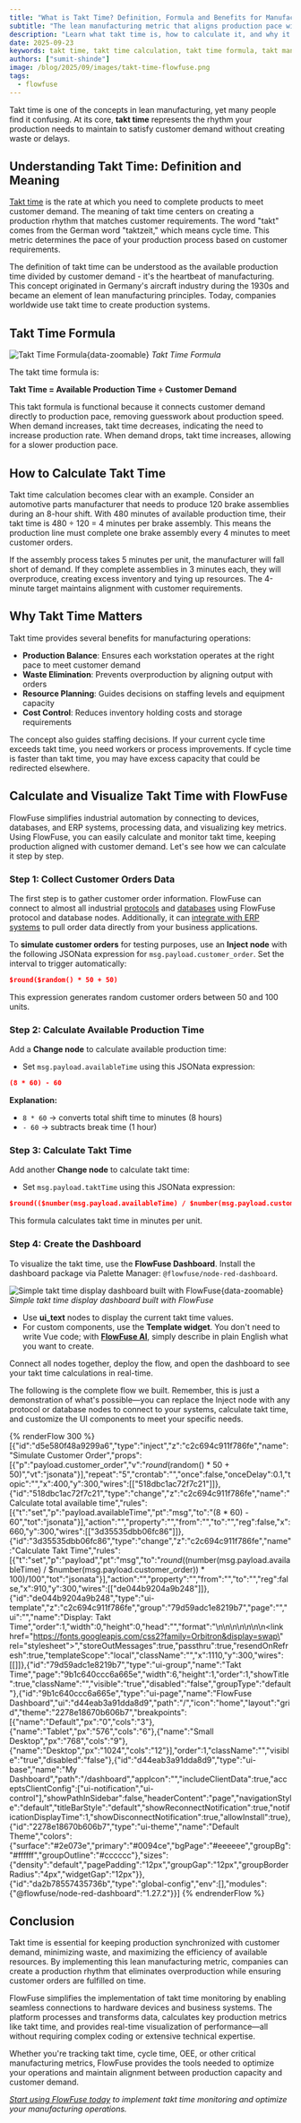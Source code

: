 ```yaml
---
title: "What is Takt Time? Definition, Formula and Benefits for Manufacturing"
subtitle: "The lean manufacturing metric that aligns production pace with customer demand"
description: "Learn what takt time is, how to calculate it, and why it's used in lean manufacturing. Use the formula to optimize production pace, reduce waste, and align operations with customer demand."
date: 2025-09-23
keywords: takt time, takt time calculation, takt time formula, takt manufacturing solutions, calculate takt time example, customer takt time, formula of takt time, manufacturing takt time, meaning of takt time, take time lean manufacturing, takt time is, to calculate takt time
authors: ["sumit-shinde"]
image: /blog/2025/09/images/takt-time-flowfuse.png
tags:
  - flowfuse
---
```


Takt time is one of the concepts in lean manufacturing, yet many people find it confusing. At its core, **takt time** represents the rhythm your production needs to maintain to satisfy customer demand without creating waste or delays.

<!--more-->

## Understanding Takt Time: Definition and Meaning

[Takt time](https://en.wikipedia.org/wiki/Takt_time) is the rate at which you need to complete products to meet customer demand. The meaning of takt time centers on creating a production rhythm that matches customer requirements. The word "takt" comes from the German word "taktzeit," which means cycle time. This metric determines the pace of your production process based on customer requirements.

The definition of takt time can be understood as the available production time divided by customer demand - it's the heartbeat of manufacturing. This concept originated in Germany's aircraft industry during the 1930s and became an element of lean manufacturing principles. Today, companies worldwide use takt time to create production systems.

## Takt Time Formula

![Takt Time Formula](./images/takt-time-formula.png){data-zoomable}
_Takt Time Formula_

The takt time formula is:

**Takt Time = Available Production Time ÷ Customer Demand**

This takt formula is functional because it connects customer demand directly to production pace, removing guesswork about production speed. When demand increases, takt time decreases, indicating the need to increase production rate. When demand drops, takt time increases, allowing for a slower production pace.

## How to Calculate Takt Time

Takt time calculation becomes clear with an example. Consider an automotive parts manufacturer that needs to produce 120 brake assemblies during an 8-hour shift. With 480 minutes of available production time, their takt time is 480 ÷ 120 = 4 minutes per brake assembly. This means the production line must complete one brake assembly every 4 minutes to meet customer orders.

If the assembly process takes 5 minutes per unit, the manufacturer will fall short of demand. If they complete assemblies in 3 minutes each, they will overproduce, creating excess inventory and tying up resources. The 4-minute target maintains alignment with customer requirements.

## Why Takt Time Matters

Takt time provides several benefits for manufacturing operations:

- **Production Balance**: Ensures each workstation operates at the right pace to meet customer demand
- **Waste Elimination**: Prevents overproduction by aligning output with orders
- **Resource Planning**: Guides decisions on staffing levels and equipment capacity
- **Cost Control**: Reduces inventory holding costs and storage requirements

The concept also guides staffing decisions. If your current cycle time exceeds takt time, you need workers or process improvements. If cycle time is faster than takt time, you may have excess capacity that could be redirected elsewhere.

## Calculate and Visualize Takt Time with FlowFuse

FlowFuse simplifies industrial automation by connecting to devices, databases, and ERP systems, processing data, and visualizing key metrics. Using FlowFuse, you can easily calculate and monitor takt time, keeping production aligned with customer demand. Let's see how we can calculate it step by step.

### Step 1: Collect Customer Orders Data

The first step is to gather customer order information. FlowFuse can connect to almost all industrial [protocols](/node-red/protocol/) and [databases](/node-red/database/) using FlowFuse protocol and database nodes. Additionally, it can [integrate with ERP systems](/blog/2025/06/connect-shop-floor-to-odoo-erp-flowfuse/) to pull order data directly from your business applications.

To **simulate customer orders** for testing purposes, use an **Inject node** with the following JSONata expression for `msg.payload.customer_order`. Set the interval to trigger automatically:

```json
$round($random() * 50 + 50)
```

This expression generates random customer orders between 50 and 100 units.

### Step 2: Calculate Available Production Time

Add a **Change node** to calculate available production time:

* Set `msg.payload.availableTime` using this JSONata expression:

```json
(8 * 60) - 60
```

**Explanation:**

* `8 * 60` → converts total shift time to minutes (8 hours)
* `- 60` → subtracts break time (1 hour)

### Step 3: Calculate Takt Time

Add another **Change node** to calculate takt time:

* Set `msg.payload.taktTime` using this JSONata expression:

```json
$round(($number(msg.payload.availableTime) / $number(msg.payload.customer_order)) * 100)/100
```

This formula calculates takt time in minutes per unit.

### Step 4: Create the Dashboard

To visualize the takt time, use the **FlowFuse Dashboard**. Install the dashboard package via Palette Manager: `@flowfuse/node-red-dashboard`.

![Simple takt time display dashboard built with FlowFuse](./images/takt-time-flowfuse.gif){data-zoomable}
_Simple takt time display dashboard built with FlowFuse_

* Use **ui_text** nodes to display the current takt time values.
* For custom components, use the **Template widget**. You don't need to write Vue code; with **[FlowFuse AI](/blog/2025/07/flowfuse-ai-assistant-better-node-red-manufacturing/)**, simply describe in plain English what you want to create.

Connect all nodes together, deploy the flow, and open the dashboard to see your takt time calculations in real-time.

The following is the complete flow we built. Remember, this is just a demonstration of what's possible—you can replace the Inject node with any protocol or database nodes to connect to your systems, calculate takt time, and customize the UI components to meet your specific needs.

{% renderFlow 300 %}
[{"id":"d5e580f48a9299a6","type":"inject","z":"c2c694c911f786fe","name":"Simulate Customer Order","props":[{"p":"payload.customer_order","v":"$round($random() * 50 + 50)","vt":"jsonata"}],"repeat":"5","crontab":"","once":false,"onceDelay":0.1,"topic":"","x":400,"y":300,"wires":[["518dbc1ac72f7c21"]]},{"id":"518dbc1ac72f7c21","type":"change","z":"c2c694c911f786fe","name":"Calculate total available time","rules":[{"t":"set","p":"payload.availableTime","pt":"msg","to":"(8 * 60) - 60","tot":"jsonata"}],"action":"","property":"","from":"","to":"","reg":false,"x":660,"y":300,"wires":[["3d35535dbb06fc86"]]},{"id":"3d35535dbb06fc86","type":"change","z":"c2c694c911f786fe","name":"Calculate Takt Time","rules":[{"t":"set","p":"payload","pt":"msg","to":"$round(($number(msg.payload.availableTime) / $number(msg.payload.customer_order)) * 100)/100","tot":"jsonata"}],"action":"","property":"","from":"","to":"","reg":false,"x":910,"y":300,"wires":[["de044b9204a9b248"]]},{"id":"de044b9204a9b248","type":"ui-template","z":"c2c694c911f786fe","group":"79d59adc1e8219b7","page":"","ui":"","name":"Display: Takt Time","order":1,"width":0,"height":0,"head":"","format":"<template>\n  <v-sheet class=\"d-flex justify-center align-center led-background\" height=\"150\" elevation=\"4\" rounded>\n    <div class=\"led-display\">\n      {{ taktTime }}\n    </div>\n  </v-sheet>\n</template>\n\n<script>\n  export default {\n  data() {\n    return {\n      taktTime: this.msg?.payload ?? '00:00.0'\n    }\n  },\n  watch: {\n    msg(newMsg) {\n      if (newMsg?.payload) {\n        this.taktTime = newMsg.payload;\n      }\n    }\n  }\n}\n</script>\n\n<style scoped>\n  .led-background {\n    background: #0a0a0a;\n    /* Dark black background */\n    background-image: radial-gradient(circle, #111 1px, #0a0a0a 1px);\n    background-size: 20px 20px;\n    /* Carbon-like grid */\n  }\n\n  .led-display {\n    font-family: 'Digital-7', monospace;\n    font-size: 96px;\n    color: #0f0;\n    text-shadow:\n      0 0 5px #0f0,\n      0 0 10px #0f0,\n      0 0 20px #0f0,\n      0 0 30px #0f0;\n  }\n</style>\n\n<!-- Include Digital-7 font from CDN -->\n<link href=\"https://fonts.googleapis.com/css2?family=Orbitron&display=swap\" rel=\"stylesheet\">","storeOutMessages":true,"passthru":true,"resendOnRefresh":true,"templateScope":"local","className":"","x":1110,"y":300,"wires":[[]]},{"id":"79d59adc1e8219b7","type":"ui-group","name":"Takt Time","page":"9b1c640ccc6a665e","width":6,"height":1,"order":1,"showTitle":true,"className":"","visible":"true","disabled":"false","groupType":"default"},{"id":"9b1c640ccc6a665e","type":"ui-page","name":"FlowFuse Dashboard","ui":"d44eab3a91dda8d9","path":"/","icon":"home","layout":"grid","theme":"2278e18670b606b7","breakpoints":[{"name":"Default","px":"0","cols":"3"},{"name":"Tablet","px":"576","cols":"6"},{"name":"Small Desktop","px":"768","cols":"9"},{"name":"Desktop","px":"1024","cols":"12"}],"order":1,"className":"","visible":"true","disabled":"false"},{"id":"d44eab3a91dda8d9","type":"ui-base","name":"My Dashboard","path":"/dashboard","appIcon":"","includeClientData":true,"acceptsClientConfig":["ui-notification","ui-control"],"showPathInSidebar":false,"headerContent":"page","navigationStyle":"default","titleBarStyle":"default","showReconnectNotification":true,"notificationDisplayTime":1,"showDisconnectNotification":true,"allowInstall":true},{"id":"2278e18670b606b7","type":"ui-theme","name":"Default Theme","colors":{"surface":"#2e073e","primary":"#0094ce","bgPage":"#eeeeee","groupBg":"#ffffff","groupOutline":"#cccccc"},"sizes":{"density":"default","pagePadding":"12px","groupGap":"12px","groupBorderRadius":"4px","widgetGap":"12px"}},{"id":"da2b78557435736b","type":"global-config","env":[],"modules":{"@flowfuse/node-red-dashboard":"1.27.2"}}]
{% endrenderFlow %}

## Conclusion

Takt time is essential for keeping production synchronized with customer demand, minimizing waste, and maximizing the efficiency of available resources. By implementing this lean manufacturing metric, companies can create a production rhythm that eliminates overproduction while ensuring customer orders are fulfilled on time.

FlowFuse simplifies the implementation of takt time monitoring by enabling seamless connections to hardware devices and business systems. The platform processes and transforms data, calculates key production metrics like takt time, and provides real-time visualization of performance—all without requiring complex coding or extensive technical expertise.

Whether you're tracking takt time, cycle time, OEE, or other critical manufacturing metrics, FlowFuse provides the tools needed to optimize your operations and maintain alignment between production capacity and customer demand.

*[Start using FlowFuse today](https://app.flowfuse.com/account/create) to implement takt time monitoring and optimize your manufacturing operations.*
